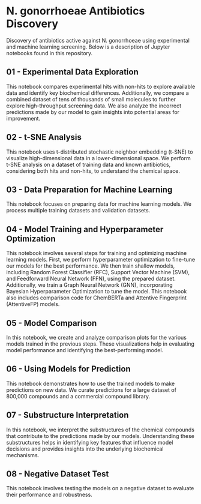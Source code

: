# N. gonorrhoeae Antibiotics Discovery
Discovery of antibiotics active against N. gonorrhoeae using experimental and machine learning screening. Below is a description of Jupyter notebooks found in this repository.

## 01 - Experimental Data Exploration
This notebook compares experimental hits with non-hits to explore available data and identify key biochemical differences. Additionally, we compare a combined dataset of tens of thousands of small molecules to further explore high-throughput screening data. We also analyze the incorrect predictions made by our model to gain insights into potential areas for improvement.

## 02 - t-SNE Analysis
This notebook uses t-distributed stochastic neighbor embedding (t-SNE) to visualize high-dimensional data in a lower-dimensional space. We perform t-SNE analysis on a dataset of training data and known antibiotics, considering both hits and non-hits, to understand the chemical space.

## 03 - Data Preparation for Machine Learning
This notebook focuses on preparing data for machine learning models. We process multiple training datasets and validation datasets.

## 04 - Model Training and Hyperparameter Optimization
This notebook involves several steps for training and optimizing machine learning models. First, we perform hyperparameter optimization to fine-tune our models for the best performance. We then train shallow models, including Random Forest Classifier (RFC), Support Vector Machine (SVM), and Feedforward Neural Network (FFN), using the prepared dataset. Additionally, we train a Graph Neural Network (GNN), incorporating Bayesian Hyperparameter Optimization to tune the model. This notebook also includes comparison code for ChemBERTa and Attentive Fingerprint (AttentiveFP) models.

## 05 - Model Comparison
In this notebook, we create and analyze comparison plots for the various models trained in the previous steps. These visualizations help in evaluating model performance and identifying the best-performing model.

## 06 - Using Models for Prediction
This notebook demonstrates how to use the trained models to make predictions on new data. We curate predictions for a large dataset of 800,000 compounds and a commercial compound library.

## 07 - Substructure Interpretation
In this notebook, we interpret the substructures of the chemical compounds that contribute to the predictions made by our models. Understanding these substructures helps in identifying key features that influence model decisions and provides insights into the underlying biochemical mechanisms.

## 08 - Negative Dataset Test
This notebook involves testing the models on a negative dataset to evaluate their performance and robustness.
